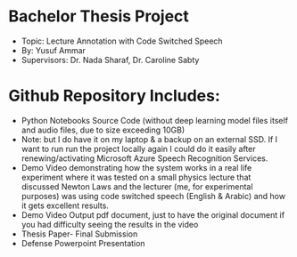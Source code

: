 ﻿# Bachelor Thesis Project
-  Topic:  Lecture Annotation with Code Switched Speech
-  By: Yusuf Ammar
-  Supervisors: Dr. Nada Sharaf, Dr. Caroline Sabty


# Github Repository Includes:
-  Python Notebooks Source Code (without deep learning model files itself and audio files, due to size exceeding 10GB)
- Note: but I do have it on my laptop & a backup on an external SSD. If I want to run run the project locally again I could do it easily after renewing/activating Microsoft Azure Speech Recognition Services.
-  Demo Video demonstrating how the system works in a real life experiment where it was tested on a small physics lecture that discussed Newton Laws and the lecturer (me, for experimental purposes) was using code switched speech (English & Arabic) and how it gets excellent results.
-  Demo Video Output pdf document, just to have the original document if you had difficulty seeing the results in the video
-  Thesis Paper- Final Submission
-  Defense Powerpoint Presentation

